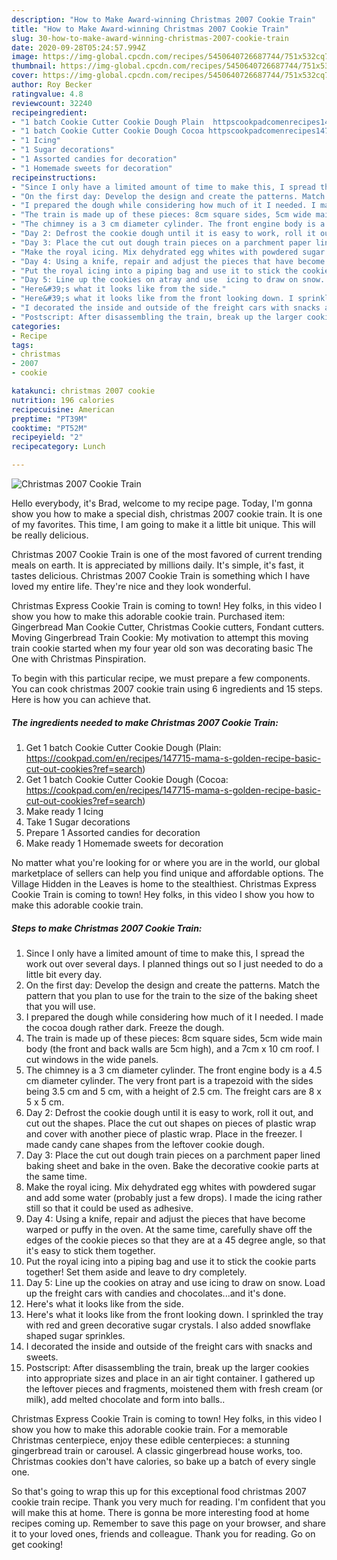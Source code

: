 ```yaml
---
description: "How to Make Award-winning Christmas 2007 Cookie Train"
title: "How to Make Award-winning Christmas 2007 Cookie Train"
slug: 30-how-to-make-award-winning-christmas-2007-cookie-train
date: 2020-09-28T05:24:57.994Z
image: https://img-global.cpcdn.com/recipes/5450640726687744/751x532cq70/christmas-2007-cookie-train-recipe-main-photo.jpg
thumbnail: https://img-global.cpcdn.com/recipes/5450640726687744/751x532cq70/christmas-2007-cookie-train-recipe-main-photo.jpg
cover: https://img-global.cpcdn.com/recipes/5450640726687744/751x532cq70/christmas-2007-cookie-train-recipe-main-photo.jpg
author: Roy Becker
ratingvalue: 4.8
reviewcount: 32240
recipeingredient:
- "1 batch Cookie Cutter Cookie Dough Plain  httpscookpadcomenrecipes147715mamasgoldenrecipebasiccutoutcookiesrefsearch"
- "1 batch Cookie Cutter Cookie Dough Cocoa httpscookpadcomenrecipes147715mamasgoldenrecipebasiccutoutcookiesrefsearch"
- "1 Icing"
- "1 Sugar decorations"
- "1 Assorted candies for decoration"
- "1 Homemade sweets for decoration"
recipeinstructions:
- "Since I only have a limited amount of time to make this, I spread the work out over several days. I planned things out so I just needed to do a little bit every day."
- "On the first day: Develop the design and create the patterns. Match the pattern that you plan to use for the train to the size of the baking sheet that you will use."
- "I prepared the dough while considering how much of it I needed. I made the cocoa dough rather dark. Freeze the dough."
- "The train is made up of these pieces: 8cm square sides, 5cm wide main body (the front and back walls are 5cm high), and a 7cm x 10 cm roof. I cut windows in the wide panels."
- "The chimney is a 3 cm diameter cylinder. The front engine body is a 4.5 cm diameter cylinder. The very front part is a trapezoid with the sides being 3.5 cm and 5 cm, with a height of 2.5 cm. The freight cars are 8 x 5 x 5 cm."
- "Day 2: Defrost the cookie dough until it is easy to work, roll it out, and cut out the shapes. Place the cut out shapes on pieces of plastic wrap and cover with another piece of plastic wrap. Place in the freezer. I made candy cane shapes from the leftover cookie dough."
- "Day 3: Place the cut out dough train pieces on a parchment paper lined baking sheet and bake in the oven. Bake the decorative cookie parts at the same time."
- "Make the royal icing. Mix dehydrated egg whites with powdered sugar and add some water (probably just a few drops). I made the icing rather still so that it could be used as adhesive."
- "Day 4: Using a knife, repair and adjust the pieces that have become warped or puffy in the oven. At the same time, carefully shave off the edges of the cookie pieces so that they are at a 45 degree angle, so that it&#39;s easy to stick them together."
- "Put the royal icing into a piping bag and use it to stick the cookie parts together! Set them aside and leave to dry completely."
- "Day 5: Line up the cookies on atray and use  icing to draw on snow. Load up the freight cars with candies and chocolates...and it&#39;s done."
- "Here&#39;s what it looks like from the side."
- "Here&#39;s what it looks like from the front looking down. I sprinkled the tray with red and green decorative sugar crystals. I also added snowflake shaped sugar sprinkles."
- "I decorated the inside and outside of the freight cars with snacks and sweets."
- "Postscript: After disassembling the train, break up the larger cookies into appropriate sizes and place in an air tight container. I gathered up the leftover pieces and fragments, moistened them with fresh cream (or milk), add melted chocolate and form into balls.."
categories:
- Recipe
tags:
- christmas
- 2007
- cookie

katakunci: christmas 2007 cookie 
nutrition: 196 calories
recipecuisine: American
preptime: "PT39M"
cooktime: "PT52M"
recipeyield: "2"
recipecategory: Lunch

---
```



![Christmas 2007 Cookie Train](https://img-global.cpcdn.com/recipes/5450640726687744/751x532cq70/christmas-2007-cookie-train-recipe-main-photo.jpg)

Hello everybody, it's Brad, welcome to my recipe page. Today, I'm gonna show you how to make a special dish, christmas 2007 cookie train. It is one of my favorites. This time, I am going to make it a little bit unique. This will be really delicious.

Christmas 2007 Cookie Train is one of the most favored of current trending meals on earth. It is appreciated by millions daily. It's simple, it's fast, it tastes delicious. Christmas 2007 Cookie Train is something which I have loved my entire life. They're nice and they look wonderful.

Christmas Express Cookie Train is coming to town! Hey folks, in this video I show you how to make this adorable cookie train. Purchased item: Gingerbread Man Cookie Cutter, Christmas Cookie cutters, Fondant cutters. Moving Gingerbread Train Cookie: My motivation to attempt this moving train cookie started when my four year old son was decorating basic The One with Christmas Pinspiration.


To begin with this particular recipe, we must prepare a few components. You can cook christmas 2007 cookie train using 6 ingredients and 15 steps. Here is how you can achieve that.

<!--inarticleads1-->

##### The ingredients needed to make Christmas 2007 Cookie Train:

1. Get 1 batch Cookie Cutter Cookie Dough (Plain:  https://cookpad.com/en/recipes/147715-mama-s-golden-recipe-basic-cut-out-cookies?ref=search)
1. Get 1 batch Cookie Cutter Cookie Dough (Cocoa: https://cookpad.com/en/recipes/147715-mama-s-golden-recipe-basic-cut-out-cookies?ref=search)
1. Make ready 1 Icing
1. Take 1 Sugar decorations
1. Prepare 1 Assorted candies for decoration
1. Make ready 1 Homemade sweets for decoration


No matter what you&#39;re looking for or where you are in the world, our global marketplace of sellers can help you find unique and affordable options. The Village Hidden in the Leaves is home to the stealthiest. Christmas Express Cookie Train is coming to town! Hey folks, in this video I show you how to make this adorable cookie train. 

<!--inarticleads2-->

##### Steps to make Christmas 2007 Cookie Train:

1. Since I only have a limited amount of time to make this, I spread the work out over several days. I planned things out so I just needed to do a little bit every day.
1. On the first day: Develop the design and create the patterns. Match the pattern that you plan to use for the train to the size of the baking sheet that you will use.
1. I prepared the dough while considering how much of it I needed. I made the cocoa dough rather dark. Freeze the dough.
1. The train is made up of these pieces: 8cm square sides, 5cm wide main body (the front and back walls are 5cm high), and a 7cm x 10 cm roof. I cut windows in the wide panels.
1. The chimney is a 3 cm diameter cylinder. The front engine body is a 4.5 cm diameter cylinder. The very front part is a trapezoid with the sides being 3.5 cm and 5 cm, with a height of 2.5 cm. The freight cars are 8 x 5 x 5 cm.
1. Day 2: Defrost the cookie dough until it is easy to work, roll it out, and cut out the shapes. Place the cut out shapes on pieces of plastic wrap and cover with another piece of plastic wrap. Place in the freezer. I made candy cane shapes from the leftover cookie dough.
1. Day 3: Place the cut out dough train pieces on a parchment paper lined baking sheet and bake in the oven. Bake the decorative cookie parts at the same time.
1. Make the royal icing. Mix dehydrated egg whites with powdered sugar and add some water (probably just a few drops). I made the icing rather still so that it could be used as adhesive.
1. Day 4: Using a knife, repair and adjust the pieces that have become warped or puffy in the oven. At the same time, carefully shave off the edges of the cookie pieces so that they are at a 45 degree angle, so that it&#39;s easy to stick them together.
1. Put the royal icing into a piping bag and use it to stick the cookie parts together! Set them aside and leave to dry completely.
1. Day 5: Line up the cookies on atray and use  icing to draw on snow. Load up the freight cars with candies and chocolates...and it&#39;s done.
1. Here&#39;s what it looks like from the side.
1. Here&#39;s what it looks like from the front looking down. I sprinkled the tray with red and green decorative sugar crystals. I also added snowflake shaped sugar sprinkles.
1. I decorated the inside and outside of the freight cars with snacks and sweets.
1. Postscript: After disassembling the train, break up the larger cookies into appropriate sizes and place in an air tight container. I gathered up the leftover pieces and fragments, moistened them with fresh cream (or milk), add melted chocolate and form into balls..


Christmas Express Cookie Train is coming to town! Hey folks, in this video I show you how to make this adorable cookie train. For a memorable Christmas centerpiece, enjoy these edible centerpieces: a stunning gingerbread train or carousel. A classic gingerbread house works, too. Christmas cookies don&#39;t have calories, so bake up a batch of every single one. 

So that's going to wrap this up for this exceptional food christmas 2007 cookie train recipe. Thank you very much for reading. I'm confident that you will make this at home. There is gonna be more interesting food at home recipes coming up. Remember to save this page on your browser, and share it to your loved ones, friends and colleague. Thank you for reading. Go on get cooking!
